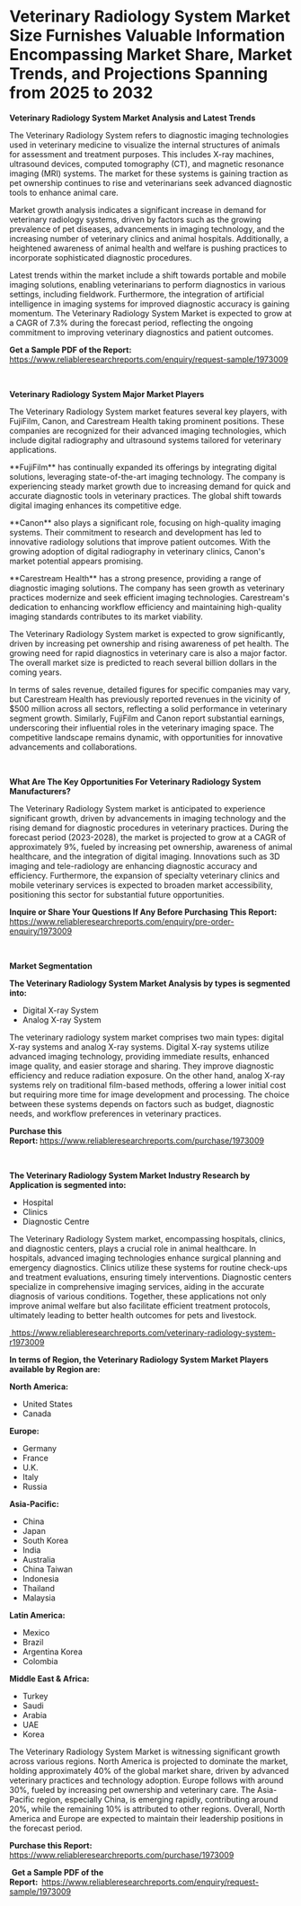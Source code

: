 <p><h1>Veterinary Radiology System Market Size Furnishes Valuable Information Encompassing Market Share, Market Trends, and Projections Spanning from 2025 to 2032</h1></p><p><strong>Veterinary Radiology System Market Analysis and Latest Trends</strong></p>
<p><p>The Veterinary Radiology System refers to diagnostic imaging technologies used in veterinary medicine to visualize the internal structures of animals for assessment and treatment purposes. This includes X-ray machines, ultrasound devices, computed tomography (CT), and magnetic resonance imaging (MRI) systems. The market for these systems is gaining traction as pet ownership continues to rise and veterinarians seek advanced diagnostic tools to enhance animal care.</p><p>Market growth analysis indicates a significant increase in demand for veterinary radiology systems, driven by factors such as the growing prevalence of pet diseases, advancements in imaging technology, and the increasing number of veterinary clinics and animal hospitals. Additionally, a heightened awareness of animal health and welfare is pushing practices to incorporate sophisticated diagnostic procedures.</p><p>Latest trends within the market include a shift towards portable and mobile imaging solutions, enabling veterinarians to perform diagnostics in various settings, including fieldwork. Furthermore, the integration of artificial intelligence in imaging systems for improved diagnostic accuracy is gaining momentum. The Veterinary Radiology System Market is expected to grow at a CAGR of 7.3% during the forecast period, reflecting the ongoing commitment to improving veterinary diagnostics and patient outcomes.</p></p>
<p><strong>Get a Sample PDF of the Report:&nbsp;</strong> <a href="https://www.reliableresearchreports.com/enquiry/request-sample/1973009?utm_campaign=2242&utm_medium=2&utm_source=Github&utm_content=ia&utm_term=16042025&utm_id=veterinary-radiology-system">https://www.reliableresearchreports.com/enquiry/request-sample/1973009</a></p>
<p>&nbsp;</p>
<p><strong>Veterinary Radiology System Major Market Players</strong></p>
<p><p>The Veterinary Radiology System market features several key players, with FujiFilm, Canon, and Carestream Health taking prominent positions. These companies are recognized for their advanced imaging technologies, which include digital radiography and ultrasound systems tailored for veterinary applications.</p><p>**FujiFilm** has continually expanded its offerings by integrating digital solutions, leveraging state-of-the-art imaging technology. The company is experiencing steady market growth due to increasing demand for quick and accurate diagnostic tools in veterinary practices. The global shift towards digital imaging enhances its competitive edge.</p><p>**Canon** also plays a significant role, focusing on high-quality imaging systems. Their commitment to research and development has led to innovative radiology solutions that improve patient outcomes. With the growing adoption of digital radiography in veterinary clinics, Canon's market potential appears promising.</p><p>**Carestream Health** has a strong presence, providing a range of diagnostic imaging solutions. The company has seen growth as veterinary practices modernize and seek efficient imaging technologies. Carestream's dedication to enhancing workflow efficiency and maintaining high-quality imaging standards contributes to its market viability.</p><p>The Veterinary Radiology System market is expected to grow significantly, driven by increasing pet ownership and rising awareness of pet health. The growing need for rapid diagnostics in veterinary care is also a major factor. The overall market size is predicted to reach several billion dollars in the coming years.</p><p>In terms of sales revenue, detailed figures for specific companies may vary, but Carestream Health has previously reported revenues in the vicinity of $500 million across all sectors, reflecting a solid performance in veterinary segment growth. Similarly, FujiFilm and Canon report substantial earnings, underscoring their influential roles in the veterinary imaging space. The competitive landscape remains dynamic, with opportunities for innovative advancements and collaborations.</p></p>
<p>&nbsp;</p>
<p><strong>What Are The Key Opportunities For Veterinary Radiology System Manufacturers?</strong></p>
<p><p>The Veterinary Radiology System market is anticipated to experience significant growth, driven by advancements in imaging technology and the rising demand for diagnostic procedures in veterinary practices. During the forecast period (2023-2028), the market is projected to grow at a CAGR of approximately 9%, fueled by increasing pet ownership, awareness of animal healthcare, and the integration of digital imaging. Innovations such as 3D imaging and tele-radiology are enhancing diagnostic accuracy and efficiency. Furthermore, the expansion of specialty veterinary clinics and mobile veterinary services is expected to broaden market accessibility, positioning this sector for substantial future opportunities.</p></p>
<p><strong>Inquire or Share Your Questions If Any Before Purchasing This Report:</strong> <a href="https://www.reliableresearchreports.com/enquiry/pre-order-enquiry/1973009?utm_campaign=2242&utm_medium=2&utm_source=Github&utm_content=ia&utm_term=16042025&utm_id=veterinary-radiology-system">https://www.reliableresearchreports.com/enquiry/pre-order-enquiry/1973009</a></p>
<p>&nbsp;</p>
<p><strong>Market Segmentation</strong></p>
<p><strong>The Veterinary Radiology System Market Analysis by types is segmented into:</strong></p>
<p><ul><li>Digital X-ray System</li><li>Analog X-ray System</li></ul></p>
<p><p>The veterinary radiology system market comprises two main types: digital X-ray systems and analog X-ray systems. Digital X-ray systems utilize advanced imaging technology, providing immediate results, enhanced image quality, and easier storage and sharing. They improve diagnostic efficiency and reduce radiation exposure. On the other hand, analog X-ray systems rely on traditional film-based methods, offering a lower initial cost but requiring more time for image development and processing. The choice between these systems depends on factors such as budget, diagnostic needs, and workflow preferences in veterinary practices.</p></p>
<p><strong>Purchase this Report:&nbsp;</strong><a href="https://www.reliableresearchreports.com/purchase/1973009?utm_campaign=2242&utm_medium=2&utm_source=Github&utm_content=ia&utm_term=16042025&utm_id=veterinary-radiology-system">https://www.reliableresearchreports.com/purchase/1973009</a></p>
<p>&nbsp;</p>
<p><strong>The Veterinary Radiology System Market Industry Research by Application is segmented into:</strong></p>
<p><ul><li>Hospital</li><li>Clinics</li><li>Diagnostic Centre</li></ul></p>
<p><p>The Veterinary Radiology System market, encompassing hospitals, clinics, and diagnostic centers, plays a crucial role in animal healthcare. In hospitals, advanced imaging technologies enhance surgical planning and emergency diagnostics. Clinics utilize these systems for routine check-ups and treatment evaluations, ensuring timely interventions. Diagnostic centers specialize in comprehensive imaging services, aiding in the accurate diagnosis of various conditions. Together, these applications not only improve animal welfare but also facilitate efficient treatment protocols, ultimately leading to better health outcomes for pets and livestock.</p></p>
<p><a href="https://www.reliableresearchreports.com/veterinary-radiology-system-r1973009?utm_campaign=2242&utm_medium=2&utm_source=Github&utm_content=ia&utm_term=16042025&utm_id=veterinary-radiology-system">&nbsp;https://www.reliableresearchreports.com/veterinary-radiology-system-r1973009</a></p>
<p><strong>In terms of Region, the Veterinary Radiology System Market Players available by Region are:</strong></p>
<p>
    <p> <strong> North America: </strong>
        <ul>
            <li>United States</li>
            <li>Canada</li>
        </ul>
        </p> 
    <p> <strong> Europe: </strong>
        <ul>
            <li>Germany</li>
            <li>France</li>
            <li>U.K.</li>
            <li>Italy</li>
            <li>Russia</li>
        </ul>
        </p> 
    <p> <strong> Asia-Pacific: </strong>
        <ul>
            <li>China</li>
            <li>Japan</li>
            <li>South Korea</li>
            <li>India</li>
            <li>Australia</li>
            <li>China Taiwan</li>
            <li>Indonesia</li>
            <li>Thailand</li>
            <li>Malaysia</li>
        </ul>
        </p> 
    <p> <strong> Latin America: </strong>
        <ul>
            <li>Mexico</li>
            <li>Brazil</li>
            <li>Argentina Korea</li>
            <li>Colombia</li>
        </ul>
        </p> 
    <p> <strong> Middle East & Africa: </strong>
        <ul>
            <li>Turkey</li>
            <li>Saudi</li>
            <li>Arabia</li>
            <li>UAE</li>
            <li>Korea</li>
        </ul>
    </p>
    </p>
<p><p>The Veterinary Radiology System Market is witnessing significant growth across various regions. North America is projected to dominate the market, holding approximately 40% of the global market share, driven by advanced veterinary practices and technology adoption. Europe follows with around 30%, fueled by increasing pet ownership and veterinary care. The Asia-Pacific region, especially China, is emerging rapidly, contributing around 20%, while the remaining 10% is attributed to other regions. Overall, North America and Europe are expected to maintain their leadership positions in the forecast period.</p></p>
<p><strong>Purchase this Report: </strong><a href="https://www.reliableresearchreports.com/purchase/1973009?utm_campaign=2242&utm_medium=2&utm_source=Github&utm_content=ia&utm_term=16042025&utm_id=veterinary-radiology-system">https://www.reliableresearchreports.com/purchase/1973009</a></p>
<p>&nbsp;<strong>Get a Sample PDF of the Report:&nbsp;&nbsp;</strong><a href="https://www.reliableresearchreports.com/enquiry/request-sample/1973009?utm_campaign=2242&utm_medium=2&utm_source=Github&utm_content=ia&utm_term=16042025&utm_id=veterinary-radiology-system">https://www.reliableresearchreports.com/enquiry/request-sample/1973009</a></p>
<p><strong></strong></p>
<p><p></p><p></p><p></p></p>